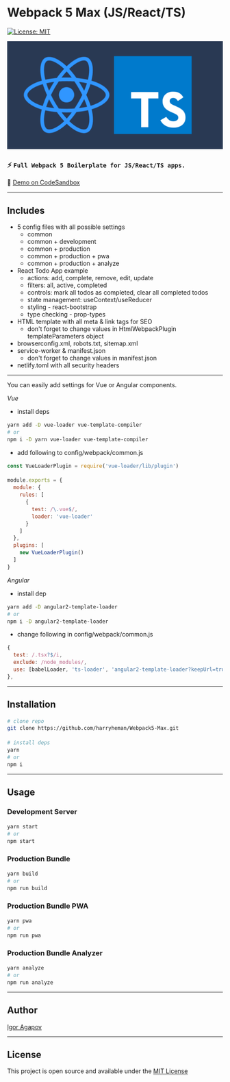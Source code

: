 # Webpack 5 Max (JS/React/TS)

[![License: MIT](https://img.shields.io/badge/License-MIT-blue.svg)](https://opensource.org/licenses/MIT)

![logo](./public/assets/icons/logo.png)


### :zap: `Full Webpack 5 Boilerplate for JS/React/TS apps.`

:link: [Demo on CodeSandbox](https://codesandbox.io/s/webpack5-max-jsreactts-j2o2u)

---
## Includes

- 5 config files with all possible settings
  - common
  - common + development
  - common + production
  - common + production + pwa
  - common + production + analyze
- React Todo App example
  - actions: add, complete, remove, edit, update
  - filters: all, active, completed
  - controls: mark all todos as completed, clear all completed todos
  - state management: useContext/useReducer
  - styling - react-bootstrap
  - type checking - prop-types
- HTML template with all meta & link tags for SEO
  - don't forget to change values in HtmlWebpackPlugin templateParameters object
- browserconfig.xml, robots.txt, sitemap.xml
- service-worker & manifest.json
  - don't forget to change values in manifest.json
- netlify.toml with all security headers
---
You can easily add settings for Vue or Angular components.

*Vue*

- install deps

```bash
yarn add -D vue-loader vue-template-compiler
# or
npm i -D yarn vue-loader vue-template-compiler
```

- add following to config/webpack/common.js

```js
const VueLoaderPlugin = require('vue-loader/lib/plugin')

module.exports = {
  module: {
    rules: [
      {
        test: /\.vue$/,
        loader: 'vue-loader'
      }
    ]
  },
  plugins: [
    new VueLoaderPlugin()
  ]
}
```

*Angular*

- install dep

```bash
yarn add -D angular2-template-loader
# or
npm i -D angular2-template-loader
```

- change following in config/webpack/common.js

```js
{
  test: /.tsx?$/i,
  exclude: /node_modules/,
  use: [babelLoader, 'ts-loader', 'angular2-template-loader?keepUrl=true']
},
```
---
## Installation

```bash
# clone repo
git clone https://github.com/harryheman/Webpack5-Max.git

# install deps
yarn
# or
npm i
```
---
## Usage

### Development Server

```bash
yarn start
# or
npm start
```

### Production Bundle

```bash
yarn build
# or
npm run build
```

### Production Bundle PWA

```bash
yarn pwa
# or
npm run pwa
```

### Production Bundle Analyzer

```bash
yarn analyze
# or
npm run analyze
```
---
## Author

[Igor Agapov](https://github.com/harryheman)

---
## License

This project is open source and available under the [MIT License](LICENSE)